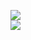 [![](https://img.shields.io/badge/Made%20With-Github%20Spray-lightgrey.svg?style=for-the-badge&logo=github)](https://github.com/Annihil/github-spray#2237)  
[![](https://i.imgur.com/2DrTn0Z.gif)](https://github.com/Annihil/github-spray)